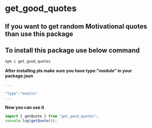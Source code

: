 # get_good_quotes

## If you want to get random Motivational quotes than use this package

## To install this package use below command

```js
npm i get_good_quotes
```

**After installing pls make sure you have type:"module" in your package.json**

```js
....

"type":"module"
...
```

**Now you can use it**

```js
import { getQuote } from "get_good_quotes";
console.log(getQuote());
```
